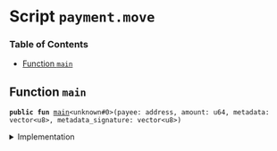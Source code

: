 
<a name="SCRIPT"></a>

# Script `payment.move`

### Table of Contents

-  [Function `main`](#SCRIPT_main)



<a name="SCRIPT_main"></a>

## Function `main`



<pre><code><b>public</b> <b>fun</b> <a href="#SCRIPT_main">main</a>&lt;unknown#0&gt;(payee: address, amount: u64, metadata: vector&lt;u8&gt;, metadata_signature: vector&lt;u8&gt;)
</code></pre>



<details>
<summary>Implementation</summary>


<pre><code><b>fun</b> <a href="#SCRIPT_main">main</a>&lt;Token&gt;(
    payee: address,
    amount: u64,
    metadata: vector&lt;u8&gt;,
    metadata_signature: vector&lt;u8&gt;
) {
  <a href="../../modules/doc/libra_account.md#0x0_LibraAccount_pay_from_sender_with_metadata">LibraAccount::pay_from_sender_with_metadata</a>&lt;Token&gt;(payee, amount, metadata, metadata_signature)
}
</code></pre>



</details>
